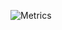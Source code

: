 ![Metrics](https://metrics.lecoq.io/luisfalconmx?template=classic&languages=1&gists=1&followup=1&posts=1&languages.ignored=liquid&languages.colors=github&languages.threshold=0%25&posts.source=hashnode&posts.descriptions=false&posts.covers=false&posts.limit=4&posts.user=.user.login&config.timezone=America%2FMexico_City)
